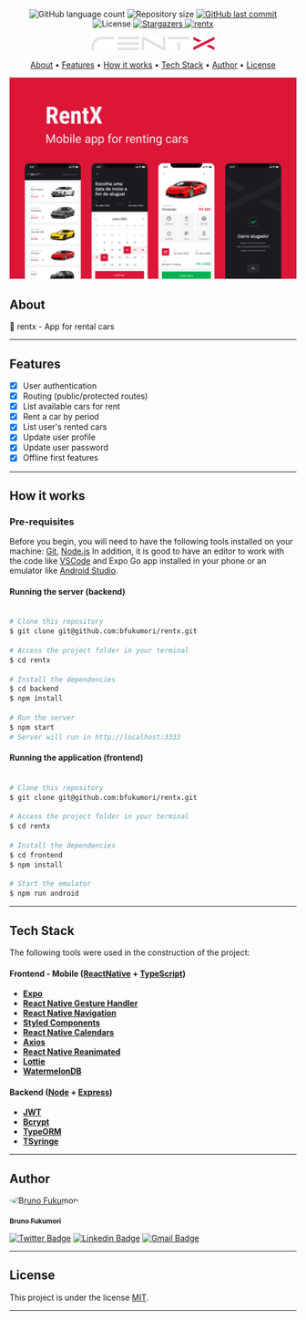 
<p align="center">
  <img alt="GitHub language count" src="https://img.shields.io/github/languages/count/bfukumori/rentx?color=%2304D361">

  <img alt="Repository size" src="https://img.shields.io/github/repo-size/bfukumori/rentx">
 
  <a href="https://github.com/bfukumori/rentx/commits/master">
    <img alt="GitHub last commit" src="https://img.shields.io/github/last-commit/bfukumori/rentx">
  </a>
    
   <img alt="License" src="https://img.shields.io/badge/license-MIT-brightgreen">
   <a href="https://github.com/bfukumori/rentx/stargazers">
    <img alt="Stargazers" src="https://img.shields.io/github/stars/bfukumori/rentx?style=social">
  </a>

  <a href="">
    <img alt="rentx" src="https://img.shields.io/badge/rentx-%237159c1?style=flat&logo=ghost">
  </a>
</p>

<div align="center">
	<img alt="rentx" title="#rentx" src="./frontend/.github/logo.svg" />
</div>

<p align="center">
  <a href="#about">About</a> •
  <a href="#features">Features</a> •
  <a href="#how-it-works">How it works</a> • 
  <a href="#tech-stack">Tech Stack</a> • 
  <a href="#author">Author</a> • 
  <a href="#user-content-license">License</a>
</p>

<div align="center"> 
	<img alt="rentx" title="#rentx" src="./frontend/.github/banner.png" />
</div>

## About

🚗 rentx - App for rental cars


---

## Features

- [x] User authentication
- [x] Routing (public/protected routes)
- [x] List available cars for rent
- [x] Rent a car by period
- [x] List user's rented cars
- [x] Update user profile
- [x] Update user password
- [x] Offline first features

---

## How it works

### Pre-requisites

Before you begin, you will need to have the following tools installed on your machine:
[Git](https://git-scm.com), [Node.js](https://nodejs.org/en/)
In addition, it is good to have an editor to work with the code like [VSCode](https://code.visualstudio.com/) and Expo Go app installed in your phone or an emulator like [Android Studio](https://react-native.rocketseat.dev/).


#### Running the server (backend)

```bash

# Clone this repository
$ git clone git@github.com:bfukumori/rentx.git

# Access the project folder in your terminal
$ cd rentx

# Install the dependencies
$ cd backend
$ npm install

# Run the server
$ npm start
# Server will run in http://localhost:3333

```

#### Running the application (frontend)

```bash

# Clone this repository
$ git clone git@github.com:bfukumori/rentx.git

# Access the project folder in your terminal
$ cd rentx

# Install the dependencies
$ cd frontend
$ npm install

# Start the emulator
$ npm run android


```

---

## Tech Stack

The following tools were used in the construction of the project:

#### **Frontend - Mobile**  ([ReactNative](https://reactnative.dev/)  +  [TypeScript](https://www.typescriptlang.org/))

- **[Expo](https://docs.expo.dev/)**
- **[React Native Gesture Handler](https://docs.swmansion.com/react-native-gesture-handler/)**
- **[React Native Navigation](https://reactnavigation.org/)**
- **[Styled Components](https://styled-components.com/)**
- **[React Native Calendars](https://github.com/wix/react-native-calendars)**
- **[Axios](https://axios-http.com/)**
- **[React Native Reanimated](https://docs.swmansion.com/react-native-reanimated/docs/)**
- **[Lottie](https://docs.expo.dev/versions/latest/sdk/lottie/)**
- **[WatermelonDB](https://github.com/Nozbe/WatermelonDB)**

#### **Backend**  ([Node](https://nodejs.org/en/)  +  [Express](https://expressjs.com/pt-br/))

- **[JWT](https://www.npmjs.com/package/jsonwebtoken)**
- **[Bcrypt](https://www.npmjs.com/package/bcrypt)**
- **[TypeORM](https://typeorm.io/)**
- **[TSyringe](https://www.npmjs.com/package/tsyringe)**

---
## Author

<a href="https://www.facebook.com/bruno.fukumori.9/">
 <img style="border-radius: 50%;" src="https://avatars.githubusercontent.com/u/82473580?v=4" width="100px;" alt="Bruno Fukumori"/>
 <br />
  
 <sub><b>Bruno Fukumori</b></sub></a> <a href="https://www.facebook.com/bruno.fukumori.9/" title="facebook"></a>
 <br />

[![Twitter Badge](https://img.shields.io/badge/-Twitter-1ca0f1?style=flat-square&labelColor=1ca0f1&logo=twitter&logoColor=white&link=https://twitter.com/hi_fukujp)](https://twitter.com/hi_fukujp) [![Linkedin Badge](https://img.shields.io/badge/-Linkedin-blue?style=flat-square&logo=Linkedin&logoColor=white&link=https://www.linkedin.com/in/bfukumori/)](https://www.linkedin.com/in/bfukumori/) 
[![Gmail Badge](https://img.shields.io/badge/-Gmail-c14438?style=flat-square&logo=Gmail&logoColor=white&link=mailto:brunofukumori@gmail.com)](mailto:brunofukumori@gmail.com)

---

## License

This project is under the license [MIT](./LICENSE).

---
